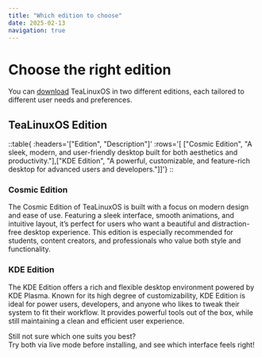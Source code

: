 ```yaml
---
title: "Which edition to choose"
date: 2025-02-13
navigation: true
---
```


# Choose the right edition

You can [download](https://doscom.org) TeaLinuxOS in two different editions, each tailored to different user needs and preferences.

## TeaLinuxOS Edition

::table{ :headers='["Edition", "Description"]' :rows='[ ["Cosmic Edition", "A sleek, modern, and user-friendly desktop built for both aesthetics and productivity."],["KDE Edition", "A powerful, customizable, and feature-rich desktop for advanced users and developers."]]'}
::

### Cosmic Edition

The Cosmic Edition of TeaLinuxOS is built with a focus on modern design and ease of use. Featuring a sleek interface, smooth animations, and intuitive layout, it’s perfect for users who want a beautiful and distraction-free desktop experience. This edition is especially recommended for students, content creators, and professionals who value both style and functionality.

### KDE Edition

The KDE Edition offers a rich and flexible desktop environment powered by KDE Plasma. Known for its high degree of customizability, KDE Edition is ideal for power users, developers, and anyone who likes to tweak their system to fit their workflow. It provides powerful tools out of the box, while still maintaining a clean and efficient user experience.

Still not sure which one suits you best?  
Try both via live mode before installing, and see which interface feels right!
